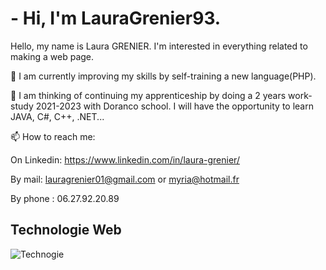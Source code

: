 # - Hi, I'm LauraGrenier93.

Hello, my name is Laura GRENIER.
I'm interested in everything related to making a web page.

🌱 I am currently improving my skills by self-training a new language(PHP).

💬 I am thinking of continuing my apprenticeship by doing a 2 years work-study 2021-2023 with Doranco school. I will have the opportunity to learn JAVA, C#, C++, .NET...

📫 How to reach me:

On Linkedin: https://www.linkedin.com/in/laura-grenier/

By mail: lauragrenier01@gmail.com or myria@hotmail.fr

By phone : 06.27.92.20.89

## Technologie Web
![Technogie](https://user-images.githubusercontent.com/68386529/131349136-ba1b14f2-cd62-4bf5-9d14-00f6fa57b5bc.jpg)
